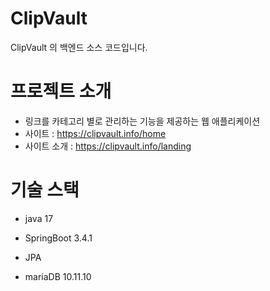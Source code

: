 # ClipVault
ClipVault 의 백엔드 소스 코드입니다.


# 프로젝트 소개
 - 링크를 카테고리 별로 관리하는 기능을 제공하는 웹 애플리케이션
 - 사이트 : https://clipvault.info/home
 - 사이트 소개 : https://clipvault.info/landing


# 기술 스택
 - java 17

 - SpringBoot 3.4.1

 - JPA

 - mariaDB 10.11.10
